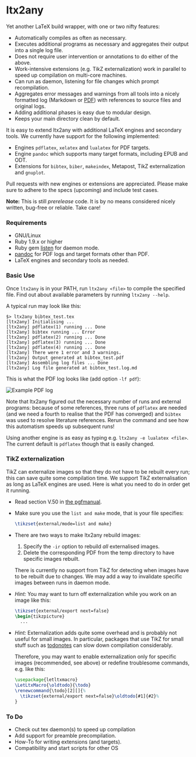 ltx2any
=======

Yet another LaTeX build wrapper, with one or two nifty features:

 * Automatically compiles as often as necessary.
 * Executes additional programs as necessary and aggregates their output into
   a single log file.
 * Does not require user intervention or annotations to do either of the above.
 * Work-intensive extensions (e.g. TikZ externalization) work in parallel to
   speed up compilation on multi-core machines.
 * Can run as daemon, listening for file changes which prompt recompilation.
 * Aggregates error messages and warnings from all tools into a nicely formatted 
   log (Markdown or [PDF](https://f.cloud.github.com/assets/1488534/937836/3e58c1e4-00ec-11e3-961c-9166c9c8d3c2.png)) 
   with references to source files and original logs.
 * Adding additional phases is easy due to modular design.
 * Keeps your main directory clean by default.
 
It is easy to extend ltx2any with additional LaTeX engines and secondary tools.
We currently have support for the following implemented:

 * Engines `pdflatex`, `xelatex` and `lualatex` for PDF targets.
 * Engine `pandoc` which supports many target formats, including EPUB and ODT.
 * Extensions for `bibtex`, `biber`, `makeindex`, Metapost, TikZ externalization and `gnuplot`.
 
Pull requests with new engines or extensions are appreciated. Please make sure
to adhere to the specs (upcoming) and include test cases.

**Note:** This is still *prerelease* code. It is by no means considered nicely written, 
bug-free or reliable. Take care!

### Requirements ###

 * GNU/Linux
 * Ruby 1.9.x or higher
 * Ruby gem [listen](https://github.com/guard/listen) for daemon mode.
 * [pandoc](https://github.com/jgm/pandoc) for PDF logs and target formats other than PDF.
 * LaTeX engines and secondary tools as needed.

### Basic Use ###

Once `ltx2any` is in your PATH, run `ltx2any <file>` to compile the specified file.
Find out about available parameters by running `ltx2any --help`.

A typical run may look like this:

```
$> ltx2any bibtex_test.tex 
[ltx2any] Initialising ...
[ltx2any] pdflatex(1) running ... Done
[ltx2any] bibtex running ... Error
[ltx2any] pdflatex(2) running ... Done
[ltx2any] pdflatex(3) running ... Done
[ltx2any] pdflatex(4) running ... Done
[ltx2any] There were 1 error and 3 warnings.
[ltx2any] Output generated at bibtex_test.pdf
[ltx2any] Assembling log files ... Done
[ltx2any] Log file generated at bibtex_test.log.md
```

This is what the PDF log looks like (add option `-lf pdf`):

![Example PDF log](https://f.cloud.github.com/assets/1488534/937836/3e58c1e4-00ec-11e3-961c-9166c9c8d3c2.png)

Note that ltx2any figured out the necessary number of runs and external programs: 
because of some references, three runs of `pdflatex` are needed (and we 
need a fourth to realise that the PDF has converged) and `bibtex` was
used to resolve literature references.
Rerun the command and see how this automatism speeds up subsequent runs!

Using another engine is as easy as typing e.g. `ltx2any -e lualatex <file>`. The
current default is `pdflatex` though that is easily changed.

### TikZ externalization ###

TikZ can externalize images so that they do not have to be rebuilt every run; 
this can save quite some compilation time. We support TikZ externalisation as 
long as LaTeX engines are used. Here is what you need to do in order get it running.

 * Read section V.50 in [the pgfmanual](http://mirrors.ctan.org/graphics/pgf/base/doc/generic/pgf/pgfmanual.pdf).
 * Make sure you use the `list and make` mode, that is your file specifies:
   
   ```latex
   \tikzset{external/mode=list and make}
   ```
        
 * There are two ways to make ltx2any rebuild images:
    1. Specify the `-ir` option to rebuild *all* externalised images.
    2. Delete the corresponding PDF from the temp directory to have specific
      images rebuilt.
      
   There is currently no support from TikZ for detecting when images have to be
   rebuilt due to changes. We may add a way to invalidate specific images between
   runs in daemon mode.
     
 * *Hint:* You may want to turn off externalization while you work on an image 
    like this:
    
    ```latex
    \tikzset{external/export next=false}
    \begin{tikzpicture}
      ...
    ```
         
 * *Hint:* Externalization adds quite some overhead and is probably not useful
    for small images. In particular, packages that use TikZ for small stuff
    such as [todonotes](http://ctan.org/pkg/todonotes) can slow down compilation
    considerably.
    
    Therefore, you may want to enable externalization only for specific images
    (recommended, see above) or redefine troublesome commands, e.g. like this:

    ```latex
    \usepackage{letltxmacro}
    \LetLtxMacro{\oldtodo}{\todo}
    \renewcommand{\todo}[2][]{%
      \tikzset{external/export next=false}\oldtodo[#1]{#2}%
    }
    ```

### To Do ###
 
 * Check out tex daemon(s) to speed up compilation
 * Add support for preamble precompilation.
 * How-To for writing extensions (and targets).
 * Compatibility and start scripts for other OS
